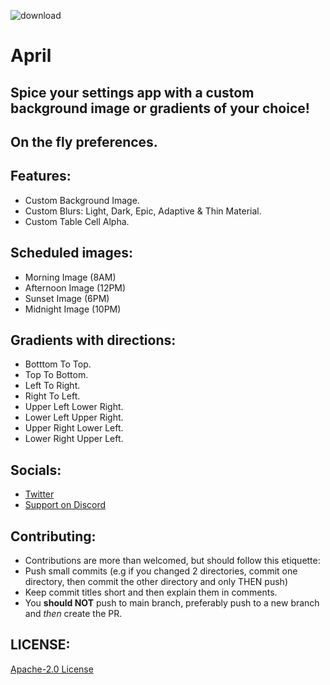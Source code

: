 ![download](https://i.imgur.com/lN0gaZ2.png)

# April

## Spice your settings app with a custom background image or gradients of your choice!

## On the fly preferences.

## Features:

* Custom Background Image.
* Custom Blurs: Light, Dark, Epic, Adaptive & Thin Material.
* Custom Table Cell Alpha.

## Scheduled images:

* Morning Image (8AM)
* Afternoon Image (12PM)
* Sunset Image (6PM)
* Midnight Image (10PM)

## Gradients with directions:

* Botttom To Top.
* Top To Bottom.
* Left To Right.
* Right To Left.
* Upper Left Lower Right.
* Lower Left Upper Right.
* Upper Right Lower Left.
* Lower Right Upper Left.


## Socials:

* [Twitter](https://twitter.com/Lukii120)
* [Support on Discord](https://discord.gg/pKekktctUK)

## Contributing:

* Contributions are more than welcomed, but should follow this etiquette:
* Push small commits (e.g if you changed 2 directories, commit one directory, then commit the other directory and only THEN push)
* Keep commit titles short and then explain them in comments.
* You **should NOT** push to main branch, preferably push to a new branch and *then* create the PR.

## LICENSE:

[Apache-2.0 License](https://www.apache.org/licenses/LICENSE-2.0)
